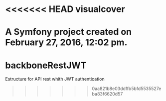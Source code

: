 <<<<<<< HEAD
visualcover
===========

A Symfony project created on February 27, 2016, 12:02 pm.
=======
# backboneRestJWT
Estructure for API rest whith JWT authentication
>>>>>>> 0aa821b8e03ddffb5bfd5535527eba83f6620d57
